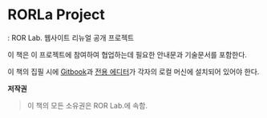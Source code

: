 # RORLa Project

: ROR Lab. 웹사이트 리뉴얼 공개 프로젝트

이 책은 이 프로젝트에 참여하여 협업하는데 필요한 안내문과 기술문서를 포함한다.

이 책의 집필 시에 [Gitbook](http://www.gitbook.io)과 [전용 에디터](https://github.com/GitbookIO/editor/releases)가 각자의 로컬 머신에 설치되어 있어야 한다.


**저작권**
> 이 책의 모든 소유권은 ROR Lab.에 속함.
